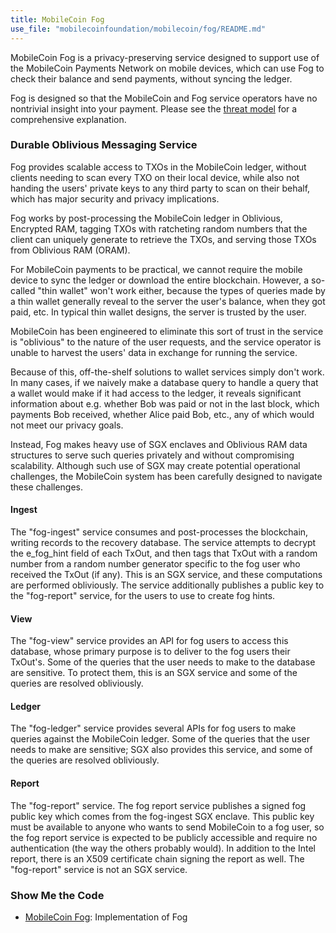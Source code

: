 ```yaml
---
title: MobileCoin Fog
use_file: "mobilecoinfoundation/mobilecoin/fog/README.md"
---
```

MobileCoin Fog is a privacy-preserving service designed to support use of the MobileCoin Payments Network on mobile 
devices, which can use Fog to check their balance and send payments, without syncing the ledger.

Fog is designed so that the MobileCoin and Fog service operators have no nontrivial insight into your payment. Please
see the [threat model](https://github.com/mobilecoinfoundation/mobilecoin/blob/master/fog-threat-model-2.1.0.md) 
for a comprehensive explanation.

### Durable Oblivious Messaging Service

Fog provides scalable access to TXOs in the MobileCoin ledger, without clients needing to scan every TXO on their 
local device, while also not handing the users' private keys to any third party to scan on their behalf, which has
major security and privacy implications. 

Fog works by post-processing the MobileCoin ledger in Oblivious, Encrypted RAM, tagging TXOs with ratcheting random 
numbers that the client can uniquely generate to retrieve the TXOs, and serving those TXOs from Oblivious RAM (ORAM).

For MobileCoin payments to be practical, we cannot require the mobile device to sync the ledger or download the entire
blockchain. However, a so-called "thin wallet" won't work either, because the types of queries made by a thin wallet
generally reveal to the server the user's balance, when they got paid, etc. In typical thin wallet designs, the server
is trusted by the user.

MobileCoin has been engineered to eliminate this sort of trust in the service is "oblivious" to the nature of the user
requests, and the service operator is unable to harvest the users' data in exchange for running the service.

Because of this, off-the-shelf solutions to wallet services simply don't work. In many cases, if we naively make a
database query to handle a query that a wallet would make if it had access to the ledger, it reveals significant
information about e.g. whether Bob was paid or not in the last block, which payments Bob received, whether Alice paid
Bob, etc., any of which would not meet our privacy goals.

Instead, Fog makes heavy use of SGX enclaves and Oblivious RAM data structures to serve such queries privately and
without compromising scalability. Although such use of SGX may create potential operational challenges, the MobileCoin
system has been carefully designed to navigate these challenges.

#### Ingest

The "fog-ingest" service consumes and post-processes the blockchain, writing records to the recovery database. The service attempts to decrypt the e_fog_hint field of each TxOut, and then tags that TxOut with a random number from a random number generator specific to the fog user who received the TxOut (if any). This is an SGX service, and these computations are performed obliviously. The service additionally publishes a public key to the "fog-report" service, for the users to use to create fog hints.

#### View

The "fog-view" service provides an API for fog users to access this database, whose primary purpose is to deliver to the fog users their TxOut's. Some of the queries that the user needs to make to the database are sensitive. To protect them, this is an SGX service and some of the queries are resolved obliviously.

#### Ledger

The "fog-ledger" service provides several APIs for fog users to make queries against the MobileCoin ledger. Some of the queries that the user needs to make are sensitive; SGX also provides this service, and some of the queries are resolved obliviously.

#### Report

The "fog-report" service. The fog report service publishes a signed fog public key which comes from the fog-ingest SGX enclave. This public key must be available to anyone who wants to send MobileCoin to a fog user, so the fog report service is expected to be publicly accessible and require no authentication (the way the others probably would). In addition to the Intel report, there is an X509 certificate chain signing the report as well. The "fog-report" service is not an SGX service.

### Show Me the Code

* [MobileCoin Fog](https://github.com/mobilecoinfoundation/mobilecoin/tree/master/fog): Implementation of Fog

